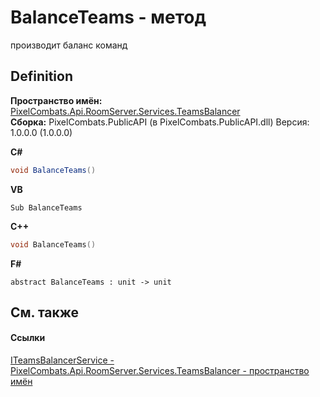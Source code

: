 # BalanceTeams - метод


производит баланс команд



## Definition
**Пространство имён:** <a href="29225826-e846-6ef7-47e2-38181c092c4d">PixelCombats.Api.RoomServer.Services.TeamsBalancer</a>  
**Сборка:** PixelCombats.PublicAPI (в PixelCombats.PublicAPI.dll) Версия: 1.0.0.0 (1.0.0.0)

**C#**
``` C#
void BalanceTeams()
```
**VB**
``` VB
Sub BalanceTeams
```
**C++**
``` C++
void BalanceTeams()
```
**F#**
``` F#
abstract BalanceTeams : unit -> unit 
```



## См. также


#### Ссылки
<a href="a8474e98-9d12-f674-104f-94d126e19ea5">ITeamsBalancerService - </a>  
<a href="29225826-e846-6ef7-47e2-38181c092c4d">PixelCombats.Api.RoomServer.Services.TeamsBalancer - пространство имён</a>  
